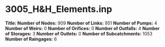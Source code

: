 # 3005_H&H_Elements.inp
**Title:** 
**Number of Nodes:** 909
**Number of Links:** 951
**Number of Pumps:** 4
**Number of Weirs:** 0
**Number of Orifices:** 0
**Number of Outfalls:** 4
**Number of Storages:** 3
**Number of Outlets:** 0
**Number of Subcatchments:** 1053
**Number of Raingages:** 6
